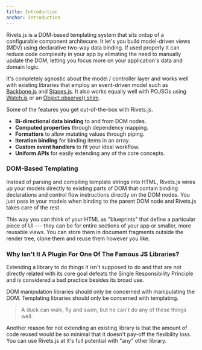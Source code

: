```yaml
---
title: Introduction
anchor: introduction
---
```


Rivets.js is a DOM-based templating system that sits ontop of a configurable component architecure. It let's you build model-driven views (MDV) using declarative two-way data binding. If used properly it can reduce code complexity in your app by elimating the need to manually update the DOM, letting you focus more on your application's data and domain logic.

It's completely agnostic about the model / controller layer and works well with existing libraries that employ an event-driven model such as [Backbone.js](http://backbonejs.org) and [Stapes.js](http://hay.github.com/stapes/). It also works equally well with POJSOs using [Watch.js](https://github.com/melanke/Watch.JS) or an [Object.observe() shim](https://github.com/KapIT/observe-shim).

Some of the features you get out-of-the-box with Rivets.js.

<ul class="check-list">
  <li><strong>Bi-directional data binding</strong> to and from DOM nodes.</li>
  <li><strong>Computed properties</strong> through dependency mapping.</li>
  <li><strong>Formatters</strong> to allow mutating values through piping.</li>
  <li><strong>Iteration binding</strong> for binding items in an array.</li>
  <li><strong>Custom event handlers</strong> to fit your ideal workflow.</li>
  <li><strong>Uniform APIs</strong> for easily extending any of the core concepts.</li>
</ul>

### DOM-Based Templating

Instead of parsing and compiling template strings into HTML, Rivets.js wires up your models directly to existing parts of DOM that contain binding declarations and control flow instructions directly on the DOM nodes. You just pass in your models when binding to the parent DOM node and Rivets.js takes care of the rest.

This way you can think of your HTML as "blueprints" that define a particular piece of UI --- they can be for entire sections of your app or smaller, more reusable views. You can store them in document fragments outside the render tree, clone them and reuse them however you like.

### Why Isn't It A Plugin For One Of The Famous JS Libraries?

Extending a library to do things it isn't supposed to do and that are not directly related with its core goal defeats the Single Responsibility Principle and is considered a bad practice besides its broad use.

DOM manipulation libraries should only be concerned with manipulating the DOM. Templating libraries should only be concerned with templating.

> A duck can walk, fly and swim, but he can't do any of these things well.

Another reason for not extending an existing library is that the amount of code reused would be so minimal that it doesn't pay-off the flexibility loss. You can use Rivets.js at it's full potential with "any" other library.

